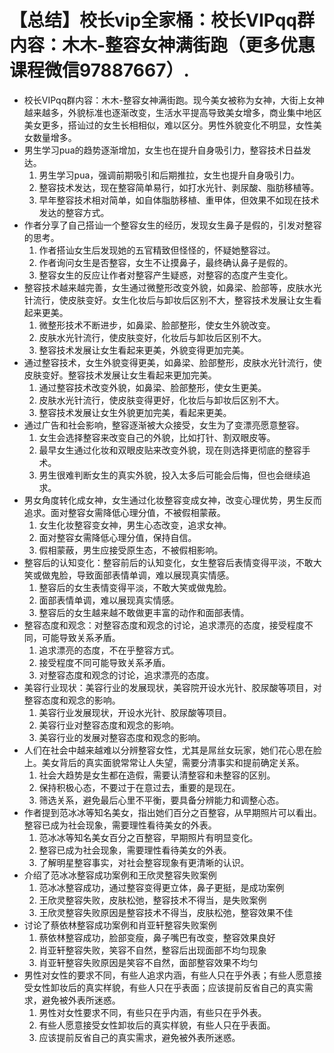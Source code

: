 # 【总结】校长vip全家桶：校长VIPqq群内容：木木-整容女神满街跑（更多优惠课程微信97887667）.

-   校长VIPqq群内容：木木-整容女神满街跑。现今美女被称为女神，大街上女神越来越多，外貌标准也逐渐改变，生活水平提高导致美女增多，商业集中地区美女更多，搭讪过的女生长相相似，难以区分。男性外貌变化不明显，女性美女数量增多。
-   男生学习pua的趋势逐渐增加，女生也在提升自身吸引力，整容技术日益发达。
    1.  男生学习pua，强调前期吸引和后期推拉，女生也提升自身吸引力。
    2.  整容技术发达，现在整容简单易行，如打水光针、剥尿酸、脂肪移植等。
    3.  早年整容技术相对简单，如自体脂肪移植、重甲体，但效果不如现在技术发达的整容方式。
-   作者分享了自己搭讪一个整容女生的经历，发现女生鼻子是假的，引发对整容的思考。
    1.  作者搭讪女生后发现她的五官精致但怪怪的，怀疑她整容过。
    2.  作者询问女生是否整容，女生不让摸鼻子，最终确认鼻子是假的。
    3.  整容女生的反应让作者对整容产生疑惑，对整容的态度产生变化。
-   整容技术越来越完善，女生通过微整形改变外貌，如鼻梁、脸部等，皮肤水光针流行，使皮肤变好。女生化妆后与卸妆后区别不大，整容技术发展让女生看起来更美。
    1.  微整形技术不断进步，如鼻梁、脸部整形，使女生外貌改变。
    2.  皮肤水光针流行，使皮肤变好，化妆后与卸妆后区别不大。
    3.  整容技术发展让女生看起来更美，外貌变得更加完美。
-   通过整容技术，女生外貌变得更美，如鼻梁、脸部整形，皮肤水光针流行，使皮肤变好。整容技术发展让女生看起来更加完美。
    1.  通过整容技术改变外貌，如鼻梁、脸部整形，使女生更美。
    2.  皮肤水光针流行，使皮肤变得更好，化妆后与卸妆后区别不大。
    3.  整容技术发展让女生外貌更加完美，看起来更美。
-   通过广告和社会影响，整容逐渐被大众接受，女生为了变漂亮愿意整容。
    1.  女生会选择整容来改变自己的外貌，比如打针、割双眼皮等。
    2.  最早女生通过化妆和双眼皮贴来改变外貌，现在则选择更彻底的整容手术。
    3.  男生很难判断女生的真实外貌，投入太多后可能会后悔，但也会继续追求。
-   男女角度转化成女神，女生通过化妆整容变成女神，改变心理优势，男生反而追求。面对整容女需降低心理分值，不被假相蒙蔽。
    1.  女生化妆整容变女神，男生心态改变，追求女神。
    2.  面对整容女需降低心理分值，保持自信。
    3.  假相蒙蔽，男生应接受原生态，不被假相影响。
-   整容后的认知变化：整容前后的认知变化，女生整容后表情变得平淡，不敢大笑或做鬼脸，导致面部表情单调，难以展现真实情感。
    1.  整容后的女生表情变得平淡，不敢大笑或做鬼脸。
    2.  面部表情单调，难以展现真实情感。
    3.  整容后的女生越来越不敢做更丰富的动作和面部表情。
-   整容态度和观念：对整容态度和观念的讨论，追求漂亮的态度，接受程度不同，可能导致关系矛盾。
    1.  追求漂亮的态度，不在乎整容方式。
    2.  接受程度不同可能导致关系矛盾。
    3.  对整容态度和观念的讨论，追求漂亮的态度。
-   美容行业现状：美容行业的发展现状，美容院开设水光针、胶尿酸等项目，对整容态度和观念的影响。
    1.  美容行业发展现状，开设水光针、胶尿酸等项目。
    2.  美容行业对整容态度和观念的影响。
    3.  美容行业的发展对整容态度和观念的影响。
-   人们在社会中越来越难以分辨整容女性，尤其是屌丝女玩家，她们花心思在脸上。美女背后的真实面貌常常让人失望，需要分清事实和提前确定关系。
    1.  社会大趋势是女生都在造假，需要认清整容和未整容的区别。
    2.  保持积极心态，不要过于在意过去，重要的是现在。
    3.  筛选关系，避免最后心里不平衡，要具备分辨能力和调整心态。
-   作者提到范冰冰等知名美女，指出她们百分之百整容，从早期照片可以看出。整容已成为社会现象，需要理性看待美女的外表。
    1.  范冰冰等知名美女百分之百整容，早期照片有明显变化。
    2.  整容已成为社会现象，需要理性看待美女的外表。
    3.  了解明星整容事实，对社会整容现象有更清晰的认识。
-   介绍了范冰冰整容成功案例和王欣灵整容失败案例
    1.  范冰冰整容成功，通过整容变得更立体，鼻子更挺，是成功案例
    2.  王欣灵整容失败，皮肤松弛，整容技术不得当，是失败案例
    3.  王欣灵整容失败原因是整容技术不得当，皮肤松弛，整容效果不佳
-   讨论了蔡依林整容成功案例和肖亚轩整容失败案例
    1.  蔡依林整容成功，脸部变瘦，鼻子嘴巴有改变，整容效果良好
    2.  肖亚轩整容失败，笑容不自然，整容后出现面部不均匀现象
    3.  肖亚轩整容失败原因是笑容不自然，面部整容效果不均匀
-   男性对女性的要求不同，有些人追求内涵，有些人只在乎外表；有些人愿意接受女性卸妆后的真实样貌，有些人只在乎表面；应该提前反省自己的真实需求，避免被外表所迷惑。
    1.  男性对女性要求不同，有些只在乎内涵，有些只在乎外表。
    2.  有些人愿意接受女性卸妆后的真实样貌，有些人只在乎表面。
    3.  应该提前反省自己的真实需求，避免被外表所迷惑。